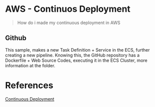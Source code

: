 # AWS - Continuos Deployment
> How do i made my continuous deployment in AWS

## Github
This sample, makes a new Task Definition + Service in the ECS, further creating a new pipeline.
Knowing this, the GitHub repository has a Dockerfile + Web Source Codes, executing it in the ECS Cluster,
more information at the folder.

# References
[Continuous Deployment](https://github.com/awslabs/ecs-refarch-continuous-deployment)
